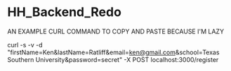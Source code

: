 # HH_Backend_Redo

AN EXAMPLE CURL COMMAND TO COPY AND PASTE BECAUSE I'M LAZY

curl -s -v -d "firstName=Ken&lastName=Ratliff&email=ken@gmail.com&school=Texas Southern University&password=secret" -X POST localhost:3000/register